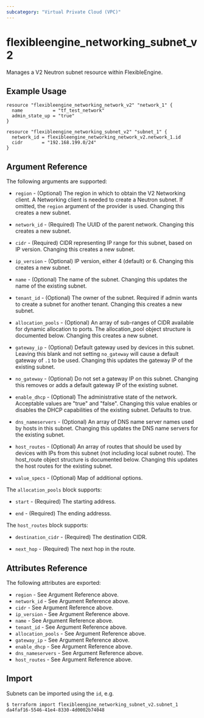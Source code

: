 ```yaml
---
subcategory: "Virtual Private Cloud (VPC)"
---
```


# flexibleengine_networking_subnet_v2

Manages a V2 Neutron subnet resource within FlexibleEngine.

## Example Usage

```hcl
resource "flexibleengine_networking_network_v2" "network_1" {
  name           = "tf_test_network"
  admin_state_up = "true"
}

resource "flexibleengine_networking_subnet_v2" "subnet_1" {
  network_id = flexibleengine_networking_network_v2.network_1.id
  cidr       = "192.168.199.0/24"
}
```

## Argument Reference

The following arguments are supported:

* `region` - (Optional) The region in which to obtain the V2 Networking client.
    A Networking client is needed to create a Neutron subnet. If omitted, the
    `region` argument of the provider is used. Changing this creates a new
    subnet.

* `network_id` - (Required) The UUID of the parent network. Changing this
    creates a new subnet.

* `cidr` - (Required) CIDR representing IP range for this subnet, based on IP
    version. Changing this creates a new subnet.

* `ip_version` - (Optional) IP version, either 4 (default) or 6. Changing this creates a
    new subnet.

* `name` - (Optional) The name of the subnet. Changing this updates the name of
    the existing subnet.

* `tenant_id` - (Optional) The owner of the subnet. Required if admin wants to
    create a subnet for another tenant. Changing this creates a new subnet.

* `allocation_pools` - (Optional) An array of sub-ranges of CIDR available for
    dynamic allocation to ports. The allocation_pool object structure is
    documented below. Changing this creates a new subnet.

* `gateway_ip` - (Optional)  Default gateway used by devices in this subnet.
    Leaving this blank and not setting `no_gateway` will cause a default
    gateway of `.1` to be used. Changing this updates the gateway IP of the
    existing subnet.

* `no_gateway` - (Optional) Do not set a gateway IP on this subnet. Changing
    this removes or adds a default gateway IP of the existing subnet.

* `enable_dhcp` - (Optional) The administrative state of the network.
    Acceptable values are "true" and "false". Changing this value enables or
    disables the DHCP capabilities of the existing subnet. Defaults to true.

* `dns_nameservers` - (Optional) An array of DNS name server names used by hosts
    in this subnet. Changing this updates the DNS name servers for the existing
    subnet.

* `host_routes` - (Optional) An array of routes that should be used by devices
    with IPs from this subnet (not including local subnet route). The host_route
    object structure is documented below. Changing this updates the host routes
    for the existing subnet.

* `value_specs` - (Optional) Map of additional options.

The `allocation_pools` block supports:

* `start` - (Required) The starting address.

* `end` - (Required) The ending addresss.

The `host_routes` block supports:

* `destination_cidr` - (Required) The destination CIDR.

* `next_hop` - (Required) The next hop in the route.

## Attributes Reference

The following attributes are exported:

* `region` - See Argument Reference above.
* `network_id` - See Argument Reference above.
* `cidr` - See Argument Reference above.
* `ip_version` - See Argument Reference above.
* `name` - See Argument Reference above.
* `tenant_id` - See Argument Reference above.
* `allocation_pools` - See Argument Reference above.
* `gateway_ip` - See Argument Reference above.
* `enable_dhcp` - See Argument Reference above.
* `dns_nameservers` - See Argument Reference above.
* `host_routes` - See Argument Reference above.

## Import

Subnets can be imported using the `id`, e.g.

```
$ terraform import flexibleengine_networking_subnet_v2.subnet_1 da4faf16-5546-41e4-8330-4d0002b74048
```
